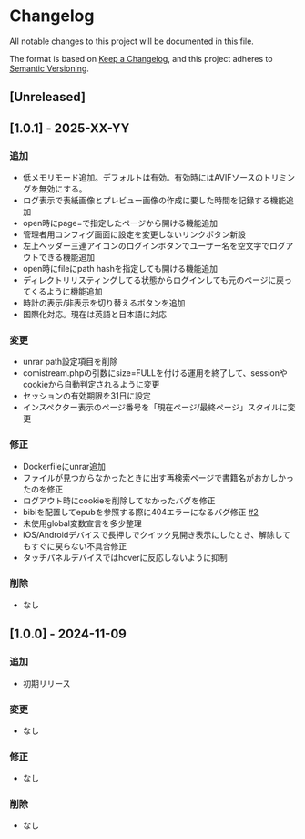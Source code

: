 # Changelog

All notable changes to this project will be documented in this file.

The format is based on [Keep a Changelog](https://keepachangelog.com/en/1.1.0/),
and this project adheres to [Semantic Versioning](https://semver.org/spec/v2.0.0.html).

## [Unreleased]

## [1.0.1] - 2025-XX-YY

### 追加
- 低メモリモード追加。デフォルトは有効。有効時にはAVIFソースのトリミングを無効にする。
- ログ表示で表紙画像とプレビュー画像の作成に要した時間を記録する機能追加
- open時にpage=で指定したページから開ける機能追加
- 管理者用コンフィグ画面に設定を変更しないリンクボタン新設
- 左上ヘッダー三連アイコンのログインボタンでユーザー名を空文字でログアウトできる機能追加
- open時にfileにpath hashを指定しても開ける機能追加
- ディレクトリリスティングしてる状態からログインしても元のページに戻ってくるように機能追加
- 時計の表示/非表示を切り替えるボタンを追加
- 国際化対応。現在は英語と日本語に対応

### 変更
- unrar path設定項目を削除
- comistream.phpの引数にsize=FULLを付ける運用を終了して、sessionやcookieから自動判定されるように変更
- セッションの有効期限を31日に設定
- インスペクター表示のページ番号を「現在ページ/最終ページ」スタイルに変更

### 修正
- Dockerfileにunrar追加
- ファイルが見つからなかったときに出す再検索ページで書籍名がおかしかったのを修正
- ログアウト時にcookieを削除してなかったバグを修正
- bibiを配置してepubを参照する際に404エラーになるバグ修正 [#2](https://github.com/sorshi/comistream-reader/issues/2)
- 未使用global変数宣言を多少整理
- iOS/Androidデバイスで長押しでクイック見開き表示にしたとき、解除してもすぐに戻らない不具合修正
- タッチパネルデバイスではhoverに反応しないように抑制

### 削除
- なし



## [1.0.0] - 2024-11-09

### 追加
- 初期リリース

### 変更
- なし

### 修正
- なし

### 削除
- なし

